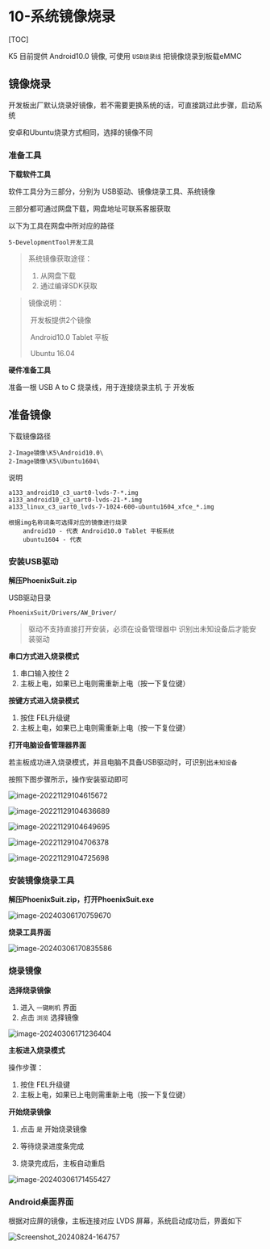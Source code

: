 # 10-系统镜像烧录

[TOC]

K5 目前提供 Android10.0 镜像, 可使用 `USB烧录线` 把镜像烧录到板载eMMC




## 镜像烧录

开发板出厂默认烧录好镜像，若不需要更换系统的话，可直接跳过此步骤，启动系统

安卓和Ubuntu烧录方式相同，选择的镜像不同



### 准备工具

**下载软件工具**

软件工具分为三部分，分别为 USB驱动、镜像烧录工具、系统镜像

三部分都可通过网盘下载，网盘地址可联系客服获取

以下为工具在网盘中所对应的路径

```
5-DevelopmentTool开发工具
```

> 系统镜像获取途径：
>
> 1. 从网盘下载
> 2. 通过编译SDK获取

> 镜像说明：
>
> ​	开发板提供2个镜像
>
> ​			Android10.0 Tablet 平板
>
> ​			Ubuntu 16.04



**硬件准备工具**

准备一根 USB A to C 烧录线，用于连接烧录主机 于 开发板



## 准备镜像

下载镜像路径

```
2-Image镜像\K5\Android10.0\
2-Image镜像\K5\Ubuntu1604\
```

说明

```
a133_android10_c3_uart0-lvds-7-*.img
a133_android10_c3_uart0-lvds-21-*.img
a133_linux_c3_uart0_lvds-7-1024-600-ubuntu1604_xfce_*.img

根据img名称词条可选择对应的镜像进行烧录
	android10 - 代表 Android10.0 Tablet 平板系统
	ubuntu1604 - 代表 
```





### 安装USB驱动

**解压PhoenixSuit.zip**

USB驱动目录

```
PhoenixSuit/Drivers/AW_Driver/
```

> 驱动不支持直接打开安装，必须在设备管理器中 识别出未知设备后才能安装驱动



**串口方式进入烧录模式**

1. 串口输入按住 2
2. 主板上电，如果已上电则需重新上电（按一下复位键）



**按键方式进入烧录模式**

1. 按住 FEL升级键
2. 主板上电，如果已上电则需重新上电（按一下复位键）



**打开电脑设备管理器界面**

若主板成功进入烧录模式，并且电脑不具备USB驱动时，可识别出`未知设备`

按照下图步骤所示，操作安装驱动即可

![image-20221129104615672](http://tanzhtanzh.oss-cn-shenzhen.aliyuncs.com/img/image-20221129104615672.png)



![image-20221129104636689](http://tanzhtanzh.oss-cn-shenzhen.aliyuncs.com/img/image-20221129104636689.png)



![image-20221129104649695](http://tanzhtanzh.oss-cn-shenzhen.aliyuncs.com/img/image-20221129104649695.png)



![image-20221129104706378](http://tanzhtanzh.oss-cn-shenzhen.aliyuncs.com/img/image-20221129104706378.png)



![image-20221129104725698](http://tanzhtanzh.oss-cn-shenzhen.aliyuncs.com/img/image-20221129104725698.png)



### 安装镜像烧录工具

**解压PhoenixSuit.zip，打开PhoenixSuit.exe**

![image-20240306170759670](http://tanzhtanzh.oss-cn-shenzhen.aliyuncs.com/img/image-20240306170759670.png)

**烧录工具界面**

![image-20240306170835586](http://tanzhtanzh.oss-cn-shenzhen.aliyuncs.com/img/image-20240306170835586.png)



### 烧录镜像

**选择烧录镜像**

1. 进入 `一键刷机` 界面
2. 点击 `浏览` 选择镜像

![image-20240306171236404](http://tanzhtanzh.oss-cn-shenzhen.aliyuncs.com/img/image-20240306171236404.png)



**主板进入烧录模式**

操作步骤：

1. 按住 FEL升级键
2. 主板上电，如果已上电则需重新上电（按一下复位键）



**开始烧录镜像**

1. 点击 `是` 开始烧录镜像

2. 等待烧录进度条完成
3. 烧录完成后，主板自动重启

![image-20240306171455427](http://tanzhtanzh.oss-cn-shenzhen.aliyuncs.com/img/image-20240306171455427.png)



### Android桌面界面

根据对应屏的镜像，主板连接对应 LVDS 屏幕，系统启动成功后，界面如下

![Screenshot_20240824-164757](http://tanzhtanzh.oss-cn-shenzhen.aliyuncs.com/img/Screenshot_20240824-164757.png)
